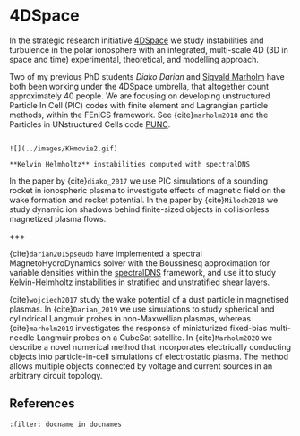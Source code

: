 
# 4DSpace

In the strategic research initiative [4DSpace](http://www.mn.uio.no/fysikk/english/research/projects/4dspace/) we study
instabilities and turbulence in the polar ionosphere with an integrated, multi-scale 4D (3D in space and time) experimental, theoretical, and modelling approach.

Two of my previous PhD students *Diako Darian* and [Sigvald Marholm](http://www.mn.uio.no/fysikk/english/?vrtx=person-view&uid=sigvaldm) have both been
working under the 4DSpace umbrella, that altogether count approximately 40
people. We are focusing on developing unstructured Particle In Cell (PIC) codes with finite
element and Lagrangian particle methods, within the FEniCS framework. See {cite}`marholm2018` and the Particles in UNstructured Cells code [PUNC](https://github.com/puncproject).

```{sidebar} Kelvin Helmholtz

![](../images/KHmovie2.gif)

**Kelvin Helmholtz** instabilities computed with spectralDNS
```

In the paper by {cite}`diako_2017` we use PIC simulations of a sounding rocket in
ionospheric plasma to investigate effects of magnetic field on the wake formation and rocket potential. In the paper by {cite}`Miloch2018` we study dynamic ion shadows behind finite-sized objects in collisionless magnetized plasma flows.

+++

{cite}`darian2015pseudo` have implemented a spectral MagnetoHydroDynamics
solver with the Boussinesq approximation for variable densities within the
[spectralDNS](https://github.com/spectralDNS) framework, and use it to study
Kelvin-Helmholtz instabilities in stratified and unstratified shear layers.

{cite}`wojciech2017` study the wake potential of a
dust particle in magnetised plasmas. In {cite}`Darian_2019` we use simulations to study
spherical and cylindrical Langmuir probes in non-Maxwellian plasmas, whereas
{cite}`marholm2019` investigates the response of miniaturized fixed-bias multi-needle
Langmuir probes on a CubeSat satellite. In {cite}`Marholm2020` we describe a novel numerical method 
that incorporates electrically conducting objects into particle-in-cell simulations of electrostatic plasma. The method allows multiple objects connected by voltage and current sources in an arbitrary circuit topology. 

## References

```{bibliography} ../../references.bib
:filter: docname in docnames
```

```{code-cell} markdown

```
